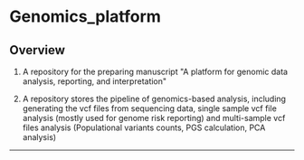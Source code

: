 # Genomics_platform

   
## Overview


1. A repository for the preparing manuscript "A platform for genomic data analysis, reporting, and interpretation"

2. A repository stores the pipeline of genomics-based analysis, including generating the vcf files from sequencing data, single sample vcf file analysis (mostly used for genome risk reporting) and multi-sample vcf files analysis (Populational variants counts, PGS calculation, PCA analysis)

------------------------------------------------------------------------

